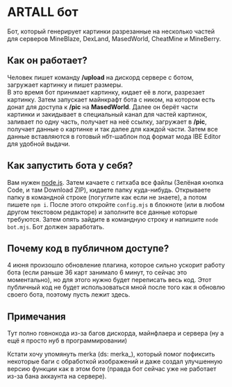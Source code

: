 # ARTALL бот
Бот, который генерирует картинки разрезанные на несколько частей для серверов MineBlaze, DexLand, MasedWorld, CheatMine и MineBerry.

## Как он работает?
Человек пишет команду **/upload** на дискорд сервере с ботом, загружает картинку и пишет размеры.  
В это время бот принимает картинку, кидает её в логи, разрезает картинку. Затем запускает майнкрафт бота с ником, на котором есть донат для доступа к **/pic** на **MasedWorld**. Далее он берёт части картинки и закидывает в специальный канал для частей картинок, заливает по одну часть, получает на неё ссылку, загружает в **/pic**, получает данные о картинке и так далее для каждой части. Затем все данные вставляются в готовый нбт-шаблон под формат мода IBE Editor для удобной выдачи.  
  
## Как запустить бота у себя?
Вам нужен [node.js](https://nodejs.org/en). Затем качаете с гитхаба все файлы (Зелёная кнопка Code, и там Download ZIP), кидаете папку куда-нибудь. Открываете папку в командной строке (погуглите как если не знаете), а потом пишете `npm i`. После этого откройте `config.mjs` в блокноте (или в любом другом текстовом редакторе) и заполните все данные которые требуются. Затем опять зайдите в командную строку и напишите `node bot.mjs`. Бот должен заработать.  
  
## Почему код в публичном доступе?
4 июня произошло обновление плагина, которое сильно ускорит работу бота (если раньше 36 карт занимало 6 минут, то сейчас это моментально), но для этого нужно будет переписать весь код. Этот публичный код не будет использоваться мной после того как я обновлю своего бота, поэтому пусть лежит здесь.  

## Примечания
Тут полно говнокода из-за багов дискорда, майнфлаера и сервера (ну а ещё я просто нуб в программировании)  

Кстати хочу упомянуть merka (ds: merka_), который помог пофиксить некоторые баги с обработкой изображений и даже создал улучшенную версию функции как в этом боте (правда бот сейчас уже не работает из-за бана аккаунта на сервере).
